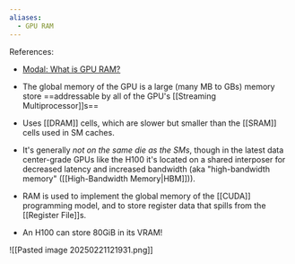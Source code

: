 ```yaml
---
aliases:
  - GPU RAM
---
```


References:
- [Modal: What is GPU RAM?](https://modal.com/gpu-glossary/device-hardware/gpu-ram)

- The global memory of the GPU is a large (many MB to GBs) memory store ==addressable by all of the GPU's [[Streaming Multiprocessor]]s==
- Uses [[DRAM]] cells, which are slower but smaller than the [[SRAM]] cells used in SM caches.
- It's generally *not on the same die as the SMs*, though in the latest data center-grade GPUs like the H100 it's located on a shared interposer for decreased latency and increased bandwidth (aka "high-bandwidth memory" ([[High-Bandwidth Memory|HBM]])).
- RAM is used to implement the global memory of the [[CUDA]] programming model, and to store register data that spills from the [[Register File]]s.
- An H100 can store 80GiB in its VRAM!



![[Pasted image 20250221121931.png]]


